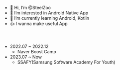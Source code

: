 - 👋 Hi, I’m @SteelZoo
- 👀 I’m interested in Android Native App
- 🌱 I’m currently learning Android, Kotlin
- 👍 I wanna make useful App
<br/><br/><br/><br/>
- 2022.07 ~ 2022.12
  - Naver Boost Camp
- 2023.07 ~ Now
  - SSAFY(Samsung Software Academy For Youth)

<!---
SteelZoo/SteelZoo is a ✨ special ✨ repository because its `README.md` (this file) appears on your GitHub profile.
You can click the Preview link to take a look at your changes.
--->
